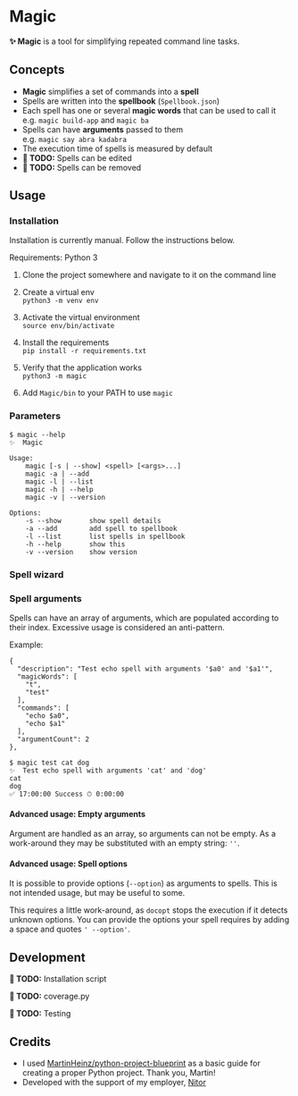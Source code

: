 # Magic

**✨ Magic** is a tool for simplifying repeated command line tasks.

## Concepts

* **Magic** simplifies a set of commands into a **spell**
* Spells are written into the **spellbook** (`Spellbook.json`)
* Each spell has one or several **magic words** that can be used to call it  
  e.g. `magic build-app` and `magic ba`
* Spells can have **arguments** passed to them  
  e.g. `magic say abra kadabra`
* The execution time of spells is measured by default
* **📝 TODO:** Spells can be edited
* **📝 TODO:** Spells can be removed

## Usage

### Installation

Installation is currently manual. Follow the instructions below.

Requirements: Python 3

1. Clone the project somewhere and navigate to it on the command line
2. Create a virtual env  
        `python3 -m venv env`

3. Activate the virtual environment  
        `source env/bin/activate`

4. Install the requirements  
        `pip install -r requirements.txt`

5. Verify that the application works  
        `python3 -m magic`
6. Add `Magic/bin` to your PATH to use `magic`

### Parameters

```
$ magic --help
✨  Magic

Usage:
    magic [-s | --show] <spell> [<args>...]
    magic -a | --add
    magic -l | --list
    magic -h | --help
    magic -v | --version

Options:
    -s --show       show spell details
    -a --add        add spell to spellbook
    -l --list       list spells in spellbook
    -h --help       show this
    -v --version    show version
```

### Spell wizard

### Spell arguments

Spells can have an array of arguments, which are populated according to their index. Excessive usage is considered an anti-pattern.

Example:

```
{
  "description": "Test echo spell with arguments '$a0' and '$a1'",
  "magicWords": [
    "t",
    "test"
  ],
  "commands": [
    "echo $a0",
    "echo $a1"
  ],
  "argumentCount": 2
},
```

```
$ magic test cat dog
✨  Test echo spell with arguments 'cat' and 'dog'
cat
dog
✅ 17:00:00 Success ⏱ 0:00:00
```

#### Advanced usage: Empty arguments

Argument are handled as an array, so arguments can not be empty. As a work-around they may be substituted with an empty string: `''`.

#### Advanced usage: Spell options

It is possible to provide options (`--option`) as arguments to spells. This is not intended usage, but may be useful to some.

This requires a little work-around, as `docopt` stops the execution if it detects unknown options. You can provide the options your spell requires by adding a space and quotes `' --option'`.

## Development

**📝 TODO:** Installation script

**📝 TODO:** coverage.py

**📝 TODO:** Testing

## Credits

* I used [MartinHeinz/python-project-blueprint](https://github.com/MartinHeinz/python-project-blueprint) as a basic guide for creating a proper Python project. Thank you, Martin!
* Developed with the support of my employer, [Nitor](https://nitor.com/)
